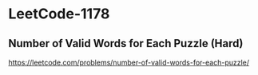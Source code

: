 # LeetCode-1178
## Number of Valid Words for Each Puzzle (Hard)
https://leetcode.com/problems/number-of-valid-words-for-each-puzzle/
